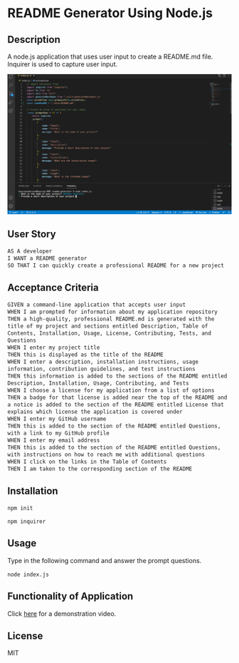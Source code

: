 # README Generator Using Node.js

## Description
A node.js application that uses user input to create a README.md file. Inquirer is used to capture user input.

![Node Image](/utils/readmeimg.png)

## User Story
```
AS A developer
I WANT a README generator
SO THAT I can quickly create a professional README for a new project
```

## Acceptance Criteria
```
GIVEN a command-line application that accepts user input
WHEN I am prompted for information about my application repository
THEN a high-quality, professional README.md is generated with the title of my project and sections entitled Description, Table of Contents, Installation, Usage, License, Contributing, Tests, and Questions
WHEN I enter my project title
THEN this is displayed as the title of the README
WHEN I enter a description, installation instructions, usage information, contribution guidelines, and test instructions
THEN this information is added to the sections of the README entitled Description, Installation, Usage, Contributing, and Tests
WHEN I choose a license for my application from a list of options
THEN a badge for that license is added near the top of the README and a notice is added to the section of the README entitled License that explains which license the application is covered under
WHEN I enter my GitHub username
THEN this is added to the section of the README entitled Questions, with a link to my GitHub profile
WHEN I enter my email address
THEN this is added to the section of the README entitled Questions, with instructions on how to reach me with additional questions
WHEN I click on the links in the Table of Contents
THEN I am taken to the corresponding section of the README
```

## Installation 

```
npm init
```


```
npm inquirer
```

## Usage 
Type in the following command and answer the prompt questions.

```
node index.js
```

## Functionality of Application
Click [here](https://watch.screencastify.com/v/PeZAcXWGuuEJ1XXhjjWo) for a demonstration video.

## License
MIT
